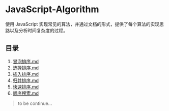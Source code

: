 # JavaScript-Algorithm

使用 JavaScript 实现常见的算法，并通过文档的形式，提供了每个算法的实现思路以及分析时间复杂度的过程。

## 目录

01. [冒泡排序.md](./docs/冒泡排序.md)
02. [选择排序.md](./docs/选择排序.md)
03. [插入排序.md](./docs/插入排序.md)
04. [归并排序.md](./docs/归并排序.md)
05. [快速排序.md](./docs/快速排序.md)
06. [顺序搜索.md](./docs/顺序搜索.md)

> to be continue...
